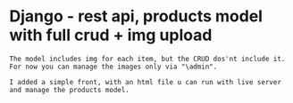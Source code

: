 # Django - rest api, products model with full crud + img upload 


    The model includes img for each item, but the CRUD dos'nt include it. For now you can manage the images only via "\admin". 

    I added a simple front, with an html file u can run with live server and manage the products model.

